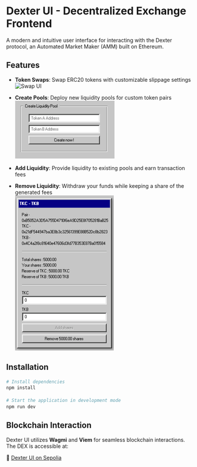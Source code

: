 # Dexter UI - Decentralized Exchange Frontend

A modern and intuitive user interface for interacting with the Dexter protocol, an Automated Market Maker (AMM) built on Ethereum.

## Features

- **Token Swaps**: Swap ERC20 tokens with customizable slippage settings  
  ![Swap UI](https://via.placeholder.com/600x300?text=Swap+UI)

- **Create Pools**: Deploy new liquidity pools for custom token pairs  
  ![Create Pool UI](./img/img_1.png)

- **Add Liquidity**: Provide liquidity to existing pools and earn transaction fees  

- **Remove Liquidity**: Withdraw your funds while keeping a share of the generated fees  
  ![Remove Add Liquidity UI](./img/img.png)

## Installation

```bash
# Install dependencies
npm install

# Start the application in development mode
npm run dev
```

## Blockchain Interaction

Dexter UI utilizes **Wagmi** and **Viem** for seamless blockchain interactions. The DEX is accessible at:

🔗 [Dexter UI on Sepolia](https://dexter-ui-eight.vercel.app/)


